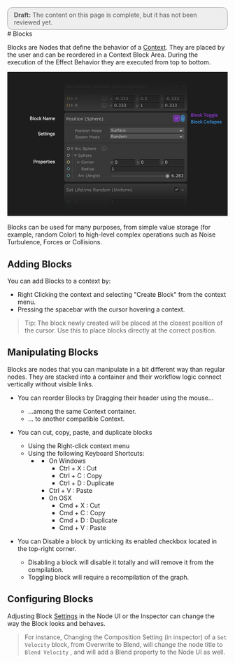 <div style="border: solid 1px #999; border-radius:12px; background-color:#EEE; padding: 8px; padding-left:14px; color: #555; font-size:14px;"><b>Draft:</b> The content on this page is complete, but it has not been reviewed yet.</div>
# Blocks

Blocks are Nodes that define the behavior of a [Context](Contexts.md). They are placed by the user and can be reordered in a Context Block Area. During the execution of the Effect Behavior they are executed from top to bottom.

![](Images/BlockUI.png)

Blocks can be used for many purposes, from simple value storage (for example, random Color) to high-level complex operations such as Noise Turbulence, Forces or Collisions.

## Adding Blocks

You can add Blocks to a context by:

* Right Clicking the context and selecting "Create Block" from the context menu.
* Pressing the spacebar with the cursor hovering  a context.

> Tip: The block newly created will be placed at the closest position of the cursor. Use this to place blocks directly at the correct position.

## Manipulating Blocks

Blocks are nodes that you can manipulate in a bit different way than regular nodes. They are stacked into a container and their workflow logic connect vertically without visible links.

* You can reorder Blocks by Dragging their header using the mouse...
  * ...among the same Context container.
  * ... to another compatible Context.
* You can cut, copy, paste, and duplicate blocks
  * Using the Right-click context menu
  * Using the following Keyboard Shortcuts:
    * * On Windows 
        - Ctrl + X : Cut
        - Ctrl + C : Copy
        - Ctrl + D : Duplicate
      - Ctrl + V : Paste
      * On OSX
        - Cmd + X : Cut
        - Cmd + C : Copy
        - Cmd + D : Duplicate
        - Cmd + V : Paste
  
* You can Disable a block by unticking its enabled checkbox located in the top-right corner.
  * Disabling a block will disable it totally and will remove it from the compilation.
  * Toggling block will require a recompilation of the graph.

## Configuring Blocks

Adjusting Block [Settings](GraphLogicAndPhilosophy.md#settings) in the Node UI or the Inspector can change the way the Block looks and behaves. 

> For instance, Changing the Composition Setting (in inspector) of a `Set Velocity` block, from Overwrite to Blend, will change the node title to `Blend Velocity` , and will add a Blend property to the Node UI as well.

